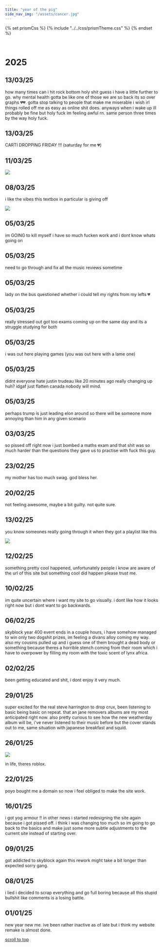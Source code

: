 ```yaml
---
title: "year of the pig"
side_nav_img: "/assets/cancer.jpg"
---
```


{% set prismCss %} {% include "../../css/prismTheme.css" %} {% endset %}
<style>
    .ttf-button {
        background-color: blue;
    }
    {{ prismCss | cssmin | safe }}
</style>

<p style="text-align: right;"> <a style="color: white;" href="javascript: document.body.scrollIntoView(false);">scroll to bottom</a></p>

# 2025

## 13/03/25

how many times can i hit rock bottom holy shit guess i have a little further to go. why mental health gotta be like one of those we are so back its so over graphs 💔💔. gotta stop talking to people that make me miserable i wish irl things rolled off me as easy as online shit does. anyways when i wake up ill probably be fine but holy fuck im feeling awful rn. same person three times by the way holy fuck.

## 13/03/25

CARTI DROPPING FRIDAY !!! (saturday for me 💔)

## 11/03/25

![](https://ze.wtf/uff7jrda)

## 08/03/25

i like the vibes this textbox in particular is giving off

![](https://i.imgur.com/ocMh4ng.png)

## 05/03/25

im GOING to kill myself i have so much fucken work and i dont know whats going on

## 05/03/25

need to go through and fix all the music reviews sometime

## 05/03/25

lady on the bus questioned whether i could tell my rights from my lefts 💔

## 05/03/25

really stressed out got too exams coming up on the same day and its a struggle studying for both

## 05/03/25

i was out here playing games (you was out here with a lame one)

## 05/03/25

didnt everyone hate justin trudeau like 20 minutes ago really changing up huh? idgaf just flatten canada nobody will mind.

## 05/03/25

perhaps trump is just leading elon around so there will be someone more annoying than him in any given scenario

## 03/03/25

so pissed off right now i just bombed a maths exam and that shit was so much harder than the questions they gave us to practise with fuck this guy.

## 23/02/25

my mother has too much swag. god bless her.

## 20/02/25

not feeling awesome, maybe a bit guilty. not quite sure.

## 13/02/25

you know someones really going through it when they got a playlist like this

![](https://i.imgur.com/MQG9b9g.png)

## 12/02/25

something pretty cool happened, unfortunately people i know are aware of the url of this site but something cool did happen please trust me.

## 10/02/25

im quite uncertain where i want my site to go visually. i dont like how it looks right now but i dont want to go backwards.

## 06/02/25

skyblock year 400 event ends in a couple hours, i have somehow managed to win only two dogshit prizes, im feeling a divans alloy coming my way. also my cousins pulled up and i guess one of them brought a dead body or something because theres a horrible stench coming from their room which i have to overpower by filling my room with the toxic scent of lynx africa.

## 02/02/25

been getting educated and shit, i dont enjoy it very much.

## 29/01/25

super excited for the real steve harrington to drop crux, been listening to basic being basic on repeat. that an jane removers albums are my most anticipated right now. also pretty curious to see how the new weatherday album will be, i've never listened to their music before but the cover stands out to me, same situation with japanese breakfast and squid.

## 26/01/25

![](https://i.imgur.com/ao4yIpB.png)

in life, theres roblox.

## 22/01/25

poyo bought me a domain so now i feel obliged to make the site work.

## 16/01/25

i got yog armour !! in other news i started redesigning the site again because i got pissed off. i think i was changing too much so im going to go back to the basics and make just some more subtle adjustments to the current site instead of starting over.

## 09/01/25

got addicted to skyblock again this rework might take a bit longer than expected sorry gang.


## 08/01/25

i lied i decided to scrap everything and go full boring because all this stupid bullshit like comments is a losing battle.

## 01/01/25

new year new me. ive been rather inactive as of late but i think my website remake is almost done.

[scroll to top](#top)